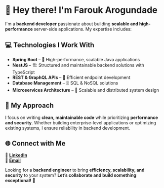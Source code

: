 # 👋 Hey there! I'm **Farouk Arogundade**  

I'm a **backend developer** passionate about building **scalable and high-performance** server-side applications. My expertise includes:  

## 💻 Technologies I Work With  
- **Spring Boot** – 🚀 High-performance, scalable Java applications  
- **NestJS** – 🏗️ Structured and maintainable backend solutions with TypeScript  
- **REST & GraphQL APIs** – 🔄 Efficient endpoint development  
- **Database Management** – 🗄️ SQL & NoSQL solutions  
- **Microservices Architecture** – 🔌 Scalable and distributed system design  

## 🚀 **My Approach**  
I focus on writing **clean, maintainable code** while prioritizing **performance and security**. Whether building enterprise-level applications or optimizing existing systems, I ensure reliability in backend development.  

## 🌐 **Connect with Me**  
🔗 **[LinkedIn](https://www.linkedin.com/in/farouk-arogundade-753383224)**  
📧 **[Email](mailto:faroukarogundade@gmail.com)**  

Looking for a **backend engineer** to bring **efficiency, scalability, and security** to your system? **Let’s collaborate and build something exceptional!** 🚀  
